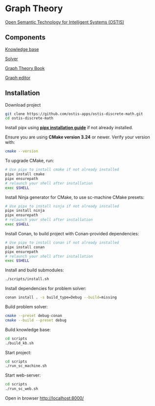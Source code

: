 # Graph Theory

<a href="http://ims.ostis.net/">Open Semantic Technology for Intelligent Systems (OSTIS)</a>

## Components

<a href="https://github.com/ostis-apps/gt-knowledge-base">Knowledge base</a>

<a href="https://github.com/ostis-apps/gt-knowledge-processing-machine">Solver</a>

<a href="https://github.com/ostis-apps/gt-book">Graph Theory Book</a>

<a href="https://github.com/ostis-apps/gt-ostis-drawings">Graph editor</a>

## Installation

Download project

```sh
git clone https://github.com/ostis-apps/ostis-discrete-math.git
cd ostis-discrete-math

```

Install pipx using [**pipx installation guide**](https://pipx.pypa.io/stable/installation/) if not already installed.

Ensure you are using **CMake version 3.24** or newer. Verify your version with:

```sh
cmake --version
```

To upgrade CMake, run:

```sh
# Use pipx to install cmake if not already installed
pipx install cmake
pipx ensurepath
# relaunch your shell after installation
exec $SHELL
```

Install Ninja generator for CMake, to use sc-machine CMake presets:
```sh
# Use pipx to install ninja if not already installed
pipx install ninja
pipx ensurepath
# relaunch your shell after installation
exec $SHELL
```

Install Conan, to build project with Conan-provided dependencies:

```sh
# Use pipx to install conan if not already installed
pipx install conan
pipx ensurepath
# relaunch your shell after installation
exec $SHELL
```

Install and build submodules:

```sh
./scripts/install.sh

```

Install dependencies for problem solver:

```sh
conan install . -s build_type=Debug --build=missing
````

Build problem solver:

```sh
cmake --preset debug-conan
cmake --build --preset debug
```

Build knowledge base:

```sh
cd scripts
./build_kb.sh

```

Start project:

```sh
cd scripts
./run_sc_machine.sh

```

Start web-server:

```sh
cd scripts 
./run_sc_web.sh

```

Open in browser <a href="http://localhost:8000/">http://localhost:8000/</a>
